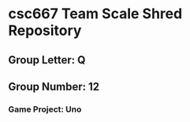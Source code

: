 # csc667 Team Scale Shred Repository

## Group Letter: Q

## Group Number: 12

### Game Project: Uno
